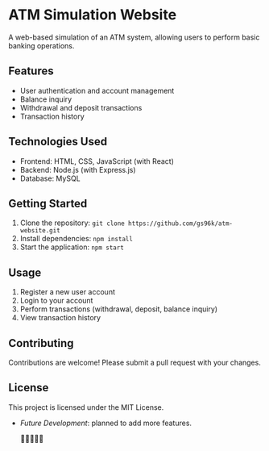 # ATM Simulation Website

A web-based simulation of an ATM system, allowing users to perform basic banking operations.

## Features
- User authentication and account management
- Balance inquiry
- Withdrawal and deposit transactions
- Transaction history

## Technologies Used
- Frontend: HTML, CSS, JavaScript (with React)
- Backend: Node.js (with Express.js)
- Database: MySQL

## Getting Started
1. Clone the repository: `git clone https://github.com/gs96k/atm-website.git`
2. Install dependencies: `npm install`
3. Start the application: `npm start`

## Usage
1. Register a new user account
2. Login to your account
3. Perform transactions (withdrawal, deposit, balance inquiry)
4. View transaction history

## Contributing
Contributions are welcome! Please submit a pull request with your changes.

## License
This project is licensed under the MIT License.

- *Future Development*: planned to add more features.

  🙏🙏🙏🙏🙏
